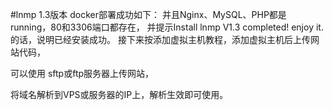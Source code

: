 #lnmp 1.3版本
docker部署成功如下：
  并且Nginx、MySQL、PHP都是running，80和3306端口都存在，
  并提示Install lnmp V1.3 completed! enjoy it.的话，说明已经安装成功。
接下来按添加虚拟主机教程，添加虚拟主机后上传网站代码，



可以使用
sftp或ftp服务器上传网站，


将域名解析到VPS或服务器的IP上，解析生效即可使用。

